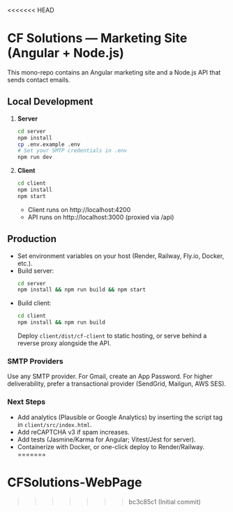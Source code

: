 <<<<<<< HEAD
# CF Solutions — Marketing Site (Angular + Node.js)

This mono-repo contains an Angular marketing site and a Node.js API that sends contact emails.

## Local Development
1. **Server**
   ```bash
   cd server
   npm install
   cp .env.example .env
   # Set your SMTP credentials in .env
   npm run dev
   ```

2. **Client**
   ```bash
   cd client
   npm install
   npm start
   ```
   - Client runs on http://localhost:4200
   - API runs on http://localhost:3000 (proxied via /api)

## Production
- Set environment variables on your host (Render, Railway, Fly.io, Docker, etc.).
- Build server:
  ```bash
  cd server
  npm install && npm run build && npm start
  ```
- Build client:
  ```bash
  cd client
  npm install && npm run build
  ```
  Deploy `client/dist/cf-client` to static hosting, or serve behind a reverse proxy alongside the API.

### SMTP Providers
Use any SMTP provider. For Gmail, create an App Password. For higher deliverability, prefer a transactional provider (SendGrid, Mailgun, AWS SES).

### Next Steps
- Add analytics (Plausible or Google Analytics) by inserting the script tag in `client/src/index.html`.
- Add reCAPTCHA v3 if spam increases.
- Add tests (Jasmine/Karma for Angular; Vitest/Jest for server).
- Containerize with Docker, or one-click deploy to Render/Railway.
=======
# CFSolutions-WebPage
>>>>>>> bc3c85c1 (Initial commit)
